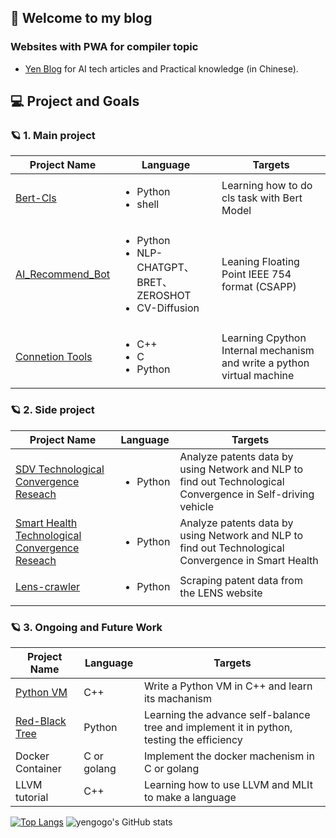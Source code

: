 ## 🦔 Welcome to my blog

### Websites with PWA for compiler topic

* [Yen Blog](https://yengogo.github.io/) for AI tech articles and Practical knowledge (in Chinese).

## 💻 Project and Goals

### 🪐 1.  Main project

| Project Name   | Language                         | Targets |
|----------------|----------------------------------|---------|
| [Bert-Cls](https://github.com/yengogo/pytorch-bert-classification)      | <ul><li>Python</li><li>shell</li></ul>  | Learning how to do cls task with Bert Model |
| [AI_Recommend_Bot](https://github.com/lovelessless99/IEEE_754_Tutorial)| <ul><li>Python</li><li>NLP-CHATGPT、BRET、ZEROSHOT</li><li>CV-Diffusion</li></ul>                         |  Leaning Floating Point IEEE 754 format (CSAPP)  |
| [Connetion Tools]() | <ul><li>C++</li><li>C</li><li>Python</li></ul> | Learning Cpython Internal mechanism and write a python virtual machine |

### 🪐 2. Side project

| Project Name   | Language                         | Targets |
|----------------|----------------------------------|---------|
| [SDV Technological Convergence Reseach](https://github.com/lovelessless99/108_Network_Programming) | <ul><li>Python</li></ul>  |  Analyze patents data by  using Network and NLP to find out  Technological Convergence in Self-driving vehicle  |
| [Smart Health Technological Convergence Reseach](https://github.com/yengogo/Smarthealth) | <ul><li>Python</li></ul>                            |  Analyze patents data by  using Network and NLP to find out  Technological Convergence in Smart Health |
| [Lens-crawler](https://github.com/yengogo/Selenium-for-Lens) | <ul><li>Python</li></ul>                      |Scraping patent data from the LENS website       |


### 🪐 3. Ongoing and Future Work

| Project Name   | Language                         | Targets |
|----------------|----------------------------------|---------|
| [Python VM](https://github.com/lovelessless99/Python_VM)      | C++                              | Write a Python VM in C++ and learn its machanism |
| [Red-Black Tree](https://github.com/lovelessless99/Red-Black-Tree) | Python                           | Learning the advance self-balance tree and implement it in python, testing the efficiency |
| Docker Container | C or golang  | Implement the docker machenism in C or golang |
| LLVM tutorial | C++  | Learning how to use LLVM and MLIt to make a language |

[![Top Langs](https://github-readme-stats.vercel.app/api/top-langs/?username=yengogo&layout=compact&hide=Jupyter%20Notebook,html&langs_count=50)](https://github.com/lovelessless99/github-readme-stats)
![yengogo's GitHub stats](https://github-readme-stats.vercel.app/api?username=yengogo&show_icons=true&theme=gruvbox)
